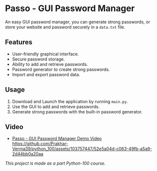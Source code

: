 # Passo - GUI Password Manager

An easy GUI password manager, you can generate strong passwords, or store your website and password securely in a `data.txt` file. 

## Features

- User-friendly graphical interface.
- Secure password storage.
- Ability to add and retrieve passwords.
- Password generator to create strong passwords.
- Import and export password data.

## Usage

1. Download and Launch the application by running `main.py`.
2. Use the GUI to add and retrieve passwords.
3. Generate strong passwords with the built-in password generator.

## Video

- [Passo - GUI Password Manager Demo Video](https://github.com/Prakhar-Verma39/python_100/assets/103757447/52e5a04d-c063-49fb-a5a9-2d44bb0a20aa)
https://github.com/Prakhar-Verma39/python_100/assets/103757447/52e5a04d-c063-49fb-a5a9-2d44bb0a20aa

*This project is made as a part Python-100 course.*
